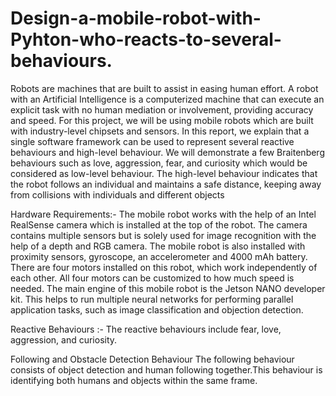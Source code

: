 # Design-a-mobile-robot-with-Pyhton-who-reacts-to-several-behaviours.
Robots are machines that are built to assist in easing human effort. A robot with an Artificial Intelligence is a computerized machine that can execute an explicit task with no human mediation or involvement, providing accuracy and speed. For this project, we will be using mobile robots which are built with industry-level chipsets and sensors. In this report, we explain that a single software framework can be used to represent several reactive behaviours and high-level behaviour. We will demonstrate a few Braitenberg behaviours such as love, aggression, fear, and curiosity which would be considered as low-level behaviour. The high-level behaviour indicates that the robot follows an individual and maintains a safe distance, keeping away from collisions with individuals and different objects

Hardware Requirements:- The mobile robot works with the help of an Intel RealSense camera which is installed at the top of the robot. The camera contains multiple sensors but is solely used for image recognition with the help of a depth and RGB camera. The mobile robot is also installed with proximity sensors, gyroscope, an accelerometer and 4000 mAh battery. There are four motors installed on this robot, which work independently of each other. All four motors can be customized to how much speed is needed. The main engine of this mobile robot is the Jetson NANO developer kit. This helps to run multiple neural networks for performing parallel application tasks, such as image classification and objection detection.


Reactive Behaviours :- The reactive behaviours include fear, love, aggression, and curiosity.

Following and Obstacle Detection Behaviour The following behaviour consists of object detection and human following together.This behaviour is identifying both humans and objects within the same frame.
